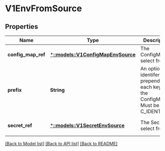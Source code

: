# V1EnvFromSource

## Properties
Name | Type | Description | Notes
------------ | ------------- | ------------- | -------------
**config_map_ref** | [***::models::V1ConfigMapEnvSource**](io.k8s.kubernetes.pkg.api.v1.ConfigMapEnvSource.md) | The ConfigMap to select from | [optional] [default to null]
**prefix** | **String** | An optional identifer to prepend to each key in the ConfigMap. Must be a C_IDENTIFIER. | [optional] [default to null]
**secret_ref** | [***::models::V1SecretEnvSource**](io.k8s.kubernetes.pkg.api.v1.SecretEnvSource.md) | The Secret to select from | [optional] [default to null]

[[Back to Model list]](../README.md#documentation-for-models) [[Back to API list]](../README.md#documentation-for-api-endpoints) [[Back to README]](../README.md)


